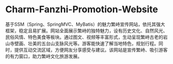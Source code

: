 # Charm-Fanzhi-Promotion-Website
基于SSM（Spring、SpringMVC、MyBatis）的魅力繁峙宣传网站，依托其强大框架，稳定且易扩展。网站全面展示繁峙的独特魅力，设有历史文化、自然风光、民俗风情、特色美食等板块。通过图文、视频等丰富形式，生动呈现繁峙古老的岩山寺壁画、壮美的五台山支脉风光等。游客能快速了解当地特色，规划行程。同时，提供互动交流区域，方便网友分享感受与建议。该网站是宣传繁峙、吸引游客的有力窗口，助力繁峙文化旅游发展。 
